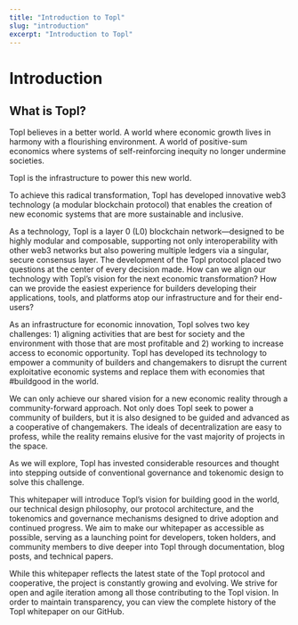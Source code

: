 ```yaml
---
title: "Introduction to Topl"
slug: "introduction"
excerpt: "Introduction to Topl"
---
```

# Introduction
## What is Topl?
Topl believes in a better world. A world where economic growth lives in harmony with a flourishing environment. A world of positive-sum economics where systems of self-reinforcing inequity no longer undermine societies.

Topl is the infrastructure to power this new world.

To achieve this radical transformation, Topl has developed innovative web3 technology (a modular blockchain protocol) that enables the creation of new economic systems that are more sustainable and inclusive.

As a technology, Topl is a layer 0 (L0) blockchain network—designed to be highly modular and composable, supporting not only interoperability with other web3 networks but also powering multiple ledgers via a singular, secure consensus layer. The development of the Topl protocol placed two questions at the center of every decision made. How can we align our technology with Topl’s vision for the next economic transformation? How can we provide the easiest experience for builders developing their applications, tools, and platforms atop our infrastructure and for their end-users?

As an infrastructure for economic innovation, Topl solves two key challenges: 1) aligning activities that are best for society and the environment with those that are most profitable and 2) working to increase access to economic opportunity. Topl has developed its technology to empower a community of builders and changemakers to disrupt the current exploitative economic systems and replace them with economies that #buildgood in the world.

We can only achieve our shared vision for a new economic reality through a community-forward approach. Not only does Topl seek to power a community of builders, but it is also designed to be guided and advanced as a cooperative of changemakers. The ideals of decentralization are easy to profess, while the reality remains elusive for the vast majority of projects in the space. 

As we will explore, Topl has invested considerable resources and thought into stepping outside of conventional governance and tokenomic design to solve this challenge.

This whitepaper will introduce Topl’s vision for building good in the world, our technical design philosophy, our protocol architecture, and the tokenomics and governance mechanisms designed to drive adoption and continued progress. We aim to make our whitepaper as accessible as possible, serving as a launching point for developers, token holders, and community members to dive deeper into Topl through documentation, blog posts, and technical papers.

While this whitepaper reflects the latest state of the Topl protocol and cooperative, the project is constantly growing and evolving. We strive for open and agile iteration among all those contributing to the Topl vision. In order to maintain transparency, you can view the complete history of the Topl whitepaper on our GitHub.